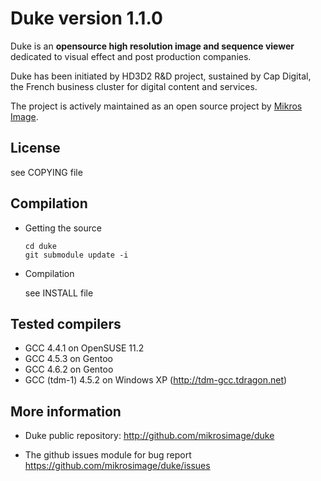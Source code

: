 Duke version 1.1.0
==================

Duke is an **opensource high resolution image and sequence viewer** dedicated to visual effect and post production companies.

Duke has been initiated by HD3D2 R&D project, sustained by Cap Digital, the French business cluster for digital content and services.

The project is actively maintained as an open source project by [Mikros Image](http://www.mikrosimage.eu).
    

License
-------

  see COPYING file


Compilation
-----------

* Getting the source

    ```git clone git://github.com/mikrosimage/duke.git
    cd duke
    git submodule update -i
    ```

* Compilation

  see INSTALL file


Tested compilers
----------------

* GCC 4.4.1 on OpenSUSE 11.2
* GCC 4.5.3 on Gentoo
* GCC 4.6.2 on Gentoo
* GCC (tdm-1) 4.5.2 on Windows XP (http://tdm-gcc.tdragon.net)


More information 
----------------

* Duke public repository:
http://github.com/mikrosimage/duke

* The github issues module for bug report
https://github.com/mikrosimage/duke/issues
